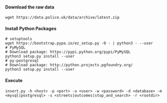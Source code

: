 #### Download the raw data
    wget https://data.police.uk/data/archive/latest.zip

#### Install Python Packages
    # setuptools
    wget https://bootstrap.pypa.io/ez_setup.py -O - | python3 - --user
    # PyMySQL
    # Download package: https://pypi.python.org/pypi/PyMySQL
    python3 setup.py install --user
    # py-postgresql
    # Download package: http://python.projects.pgfoundry.org/
    python3 setup.py install --user

#### Execute
    insert.py -h <host> -p <port> -u <user> -w <password> -d <database> -m <mysql|postgresql> -s <streets|outcomes|stop_and_search> -r <rootdir>
